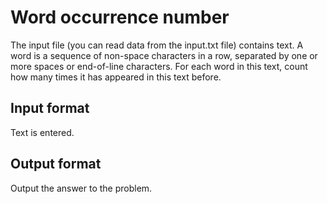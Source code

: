 # Word occurrence number
The input file (you can read data from the input.txt file) 
contains text. A word is a sequence of non-space characters in 
a row, separated by one or more spaces or end-of-line 
characters. For each word in this text, count how many times it 
has appeared in this text before.

## Input format
Text is entered.

## Output format
Output the answer to the problem.